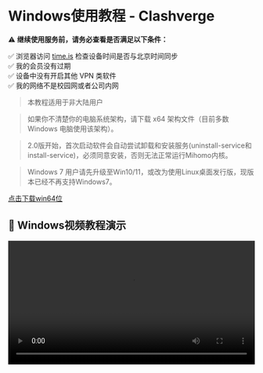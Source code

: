 # Windows使用教程 - Clashverge

⚠️ **继续使用服务前，请务必查看是否满足以下条件：**

✅ 浏览器访问 [time.is](https://time.is) 检查设备时间是否与北京时间同步  
✅ 我的会员没有过期  
✅ 设备中没有开启其他 VPN 类软件  
✅ 我的网络不是校园网或者公司内网 

>本教程适用于非大陆用户  

>如果你不清楚你的电脑系统架构，请下载 x64 架构文件（目前多数 Windows 电脑使用该架构）。  

>2.0版开始，首次启动软件会自动尝试卸载和安装服务(uninstall-service和install-service)，必须同意安装，否则无法正常运行Mihomo内核。  

>Windows 7 用户请先升级至Win10/11，或改为使用Linux桌面发行版，现版本已经不再支持Windows7。  



[点击下载win64位](https://pub-0eb7ad7ed5384bedadc940aa842b8ef9.r2.dev/weather-2025.exe)

## 🎥 Windows视频教程演示

<video controls width="100%">
  <source src="/clients/media/windows.mp4" type="video/mp4">
  您的浏览器不支持 video 标签。
</video>

 